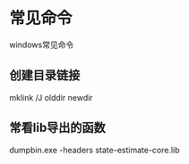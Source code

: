 # 常见命令
windows常见命令

## 创建目录链接
mklink /J olddir newdir

## 常看lib导出的函数
dumpbin.exe -headers state-estimate-core.lib

